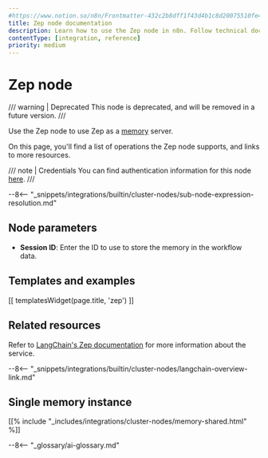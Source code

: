 ```yaml
---
#https://www.notion.so/n8n/Frontmatter-432c2b8dff1f43d4b1c8d20075510fe4
title: Zep node documentation
description: Learn how to use the Zep node in n8n. Follow technical documentation to integrate Zep node into your workflows.
contentType: [integration, reference]
priority: medium
---
```


# Zep node

/// warning | Deprecated
This node is deprecated, and will be removed in a future version. 
///

Use the Zep node to use Zep as a [memory](/glossary.md#ai-memory) server.

On this page, you'll find a list of operations the Zep node supports, and links to more resources.

/// note | Credentials
You can find authentication information for this node [here](/integrations/builtin/credentials/zep.md).
///

--8<-- "_snippets/integrations/builtin/cluster-nodes/sub-node-expression-resolution.md"

## Node parameters

* **Session ID**: Enter the ID to use to store the memory in the workflow data.

## Templates and examples

<!-- see https://www.notion.so/n8n/Pull-in-templates-for-the-integrations-pages-37c716837b804d30a33b47475f6e3780 -->
[[ templatesWidget(page.title, 'zep') ]]

## Related resources

Refer to [LangChain's Zep documentation](https://js.langchain.com/docs/integrations/memory/zep_memory) for more information about the service.

--8<-- "_snippets/integrations/builtin/cluster-nodes/langchain-overview-link.md"

## Single memory instance

[[% include "_includes/integrations/cluster-nodes/memory-shared.html" %]]

--8<-- "_glossary/ai-glossary.md"
